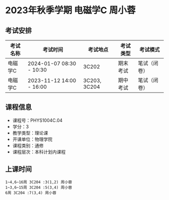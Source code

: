# 2023年秋季学期 电磁学C 周小蓉




## 考试安排

| 考试名称 | 考试时间 | 考试地点 | 考试类型 | 考试模式 |
| -------- | -------- | -------- | -------- | -------- |
| 电磁学C | 2024-01-07 08:30 - 10:30 | 3C202 | 期末考试 | 笔试（闭卷） |
| 电磁学C | 2023-11-12 14:00 - 16:00 | 3C203, 3C204 | 期中考试 | 笔试（闭卷） |





## 课程信息

- 课程号：PHYS1004C.04
- 学分：3
- 教学类型：理论课
- 开课单位：物理学院
- 课程类别：通修
- 课程层次：本科计划内课程

## 上课时间

```
1~4,6~16周 3C204 :3(1,2) 周小蓉
1~3,6~15周 3C204 :5(3,4) 周小蓉
6周 3C204 :7(3,4) 周小蓉
```

